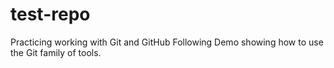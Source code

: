# test-repo
Practicing working with Git and GitHub
Following Demo showing how to use the Git family of tools.